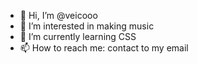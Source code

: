 - 👋 Hi, I’m @veicooo
- 👀 I’m interested in making music
- 🌱 I’m currently learning CSS
- 📫 How to reach me: contact to my email

